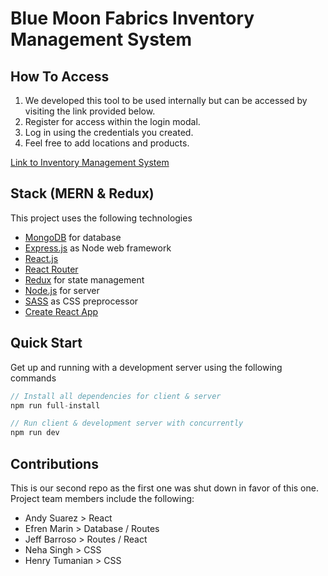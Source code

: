 # Blue Moon Fabrics Inventory Management System

## How To Access
1) We developed this tool to be used internally but can be accessed by visiting the link provided below.
2) Register for access within the login modal.
3) Log in using the credentials you created. 
4) Feel free to add locations and products.

[Link to Inventory Management System](https://bmf-inventory-management.herokuapp.com/dashboard)

## Stack (MERN & Redux)
This project uses the following technologies

- [MongoDB](https://www.mongodb.com/) for database
- [Express.js](http://expressjs.com/) as Node web framework
- [React.js](https://reactjs.org)
- [React Router](https://reacttraining.com/react-router/)
- [Redux](https://redux.js.org/basics/usagewithreact) for state management
- [Node.js](https://nodejs.org/en/) for server
- [SASS](https://sass-lang.com/) as CSS preprocessor
- [Create React App](https://github.com/facebook/create-react-app)

## Quick Start
Get up and running with a development server using the following commands
```javascript
// Install all dependencies for client & server
npm run full-install

// Run client & development server with concurrently
npm run dev
```
## Contributions
This is our second repo as the first one was shut down in favor of this one. Project team members include the following: 
- Andy Suarez > React
- Efren Marin > Database / Routes
- Jeff Barroso > Routes / React
- Neha Singh > CSS
- Henry Tumanian > CSS